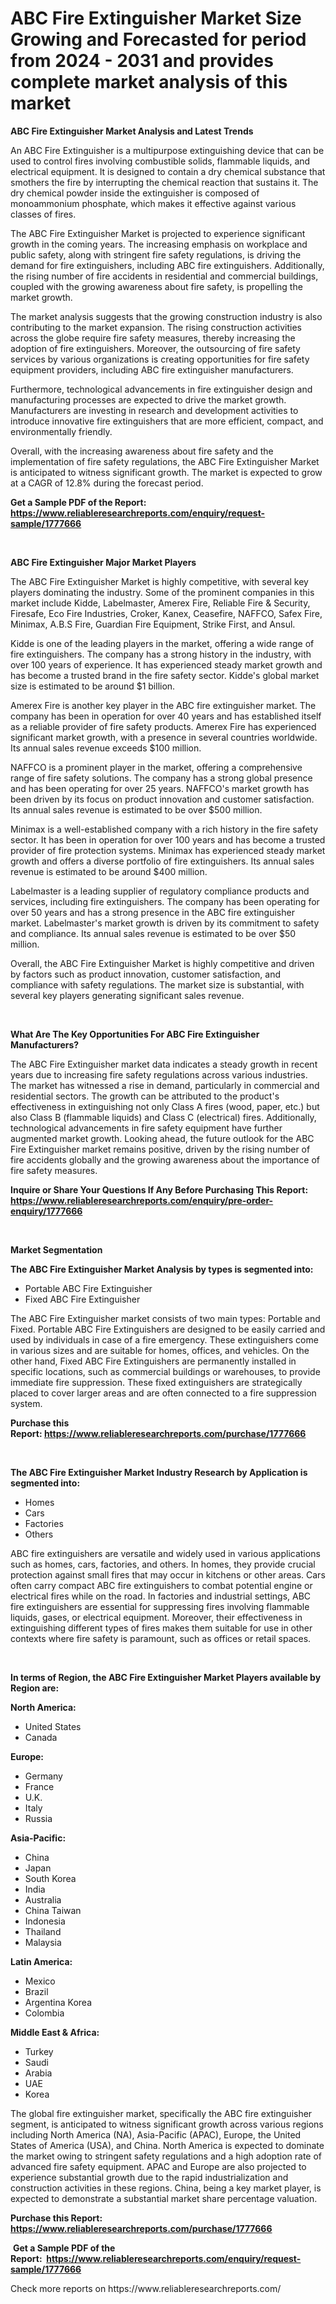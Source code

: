 <p><h1>ABC Fire Extinguisher Market Size Growing and Forecasted for period from 2024 - 2031 and provides complete market analysis of this market</h1></p><p><strong>ABC Fire Extinguisher Market Analysis and Latest Trends</strong></p>
<p><p>An ABC Fire Extinguisher is a multipurpose extinguishing device that can be used to control fires involving combustible solids, flammable liquids, and electrical equipment. It is designed to contain a dry chemical substance that smothers the fire by interrupting the chemical reaction that sustains it. The dry chemical powder inside the extinguisher is composed of monoammonium phosphate, which makes it effective against various classes of fires.</p><p>The ABC Fire Extinguisher Market is projected to experience significant growth in the coming years. The increasing emphasis on workplace and public safety, along with stringent fire safety regulations, is driving the demand for fire extinguishers, including ABC fire extinguishers. Additionally, the rising number of fire accidents in residential and commercial buildings, coupled with the growing awareness about fire safety, is propelling the market growth.</p><p>The market analysis suggests that the growing construction industry is also contributing to the market expansion. The rising construction activities across the globe require fire safety measures, thereby increasing the adoption of fire extinguishers. Moreover, the outsourcing of fire safety services by various organizations is creating opportunities for fire safety equipment providers, including ABC fire extinguisher manufacturers.</p><p>Furthermore, technological advancements in fire extinguisher design and manufacturing processes are expected to drive the market growth. Manufacturers are investing in research and development activities to introduce innovative fire extinguishers that are more efficient, compact, and environmentally friendly.</p><p>Overall, with the increasing awareness about fire safety and the implementation of fire safety regulations, the ABC Fire Extinguisher Market is anticipated to witness significant growth. The market is expected to grow at a CAGR of 12.8% during the forecast period.</p></p>
<p><strong>Get a Sample PDF of the Report:&nbsp; <a href="https://www.reliableresearchreports.com/enquiry/request-sample/1777666">https://www.reliableresearchreports.com/enquiry/request-sample/1777666</a></strong></p>
<p>&nbsp;</p>
<p><strong>ABC Fire Extinguisher Major Market Players</strong></p>
<p><p>The ABC Fire Extinguisher Market is highly competitive, with several key players dominating the industry. Some of the prominent companies in this market include Kidde, Labelmaster, Amerex Fire, Reliable Fire & Security, Firesafe, Eco Fire Industries, Croker, Kanex, Ceasefire, NAFFCO, Safex Fire, Minimax, A.B.S Fire, Guardian Fire Equipment, Strike First, and Ansul.</p><p>Kidde is one of the leading players in the market, offering a wide range of fire extinguishers. The company has a strong history in the industry, with over 100 years of experience. It has experienced steady market growth and has become a trusted brand in the fire safety sector. Kidde's global market size is estimated to be around $1 billion.</p><p>Amerex Fire is another key player in the ABC fire extinguisher market. The company has been in operation for over 40 years and has established itself as a reliable provider of fire safety products. Amerex Fire has experienced significant market growth, with a presence in several countries worldwide. Its annual sales revenue exceeds $100 million.</p><p>NAFFCO is a prominent player in the market, offering a comprehensive range of fire safety solutions. The company has a strong global presence and has been operating for over 25 years. NAFFCO's market growth has been driven by its focus on product innovation and customer satisfaction. Its annual sales revenue is estimated to be over $500 million.</p><p>Minimax is a well-established company with a rich history in the fire safety sector. It has been in operation for over 100 years and has become a trusted provider of fire protection systems. Minimax has experienced steady market growth and offers a diverse portfolio of fire extinguishers. Its annual sales revenue is estimated to be around $400 million.</p><p>Labelmaster is a leading supplier of regulatory compliance products and services, including fire extinguishers. The company has been operating for over 50 years and has a strong presence in the ABC fire extinguisher market. Labelmaster's market growth is driven by its commitment to safety and compliance. Its annual sales revenue is estimated to be over $50 million.</p><p>Overall, the ABC Fire Extinguisher Market is highly competitive and driven by factors such as product innovation, customer satisfaction, and compliance with safety regulations. The market size is substantial, with several key players generating significant sales revenue.</p></p>
<p>&nbsp;</p>
<p><strong>What Are The Key Opportunities For ABC Fire Extinguisher Manufacturers?</strong></p>
<p><p>The ABC Fire Extinguisher market data indicates a steady growth in recent years due to increasing fire safety regulations across various industries. The market has witnessed a rise in demand, particularly in commercial and residential sectors. The growth can be attributed to the product's effectiveness in extinguishing not only Class A fires (wood, paper, etc.) but also Class B (flammable liquids) and Class C (electrical) fires. Additionally, technological advancements in fire safety equipment have further augmented market growth. Looking ahead, the future outlook for the ABC Fire Extinguisher market remains positive, driven by the rising number of fire accidents globally and the growing awareness about the importance of fire safety measures.</p></p>
<p><strong>Inquire or Share Your Questions If Any Before Purchasing This Report: <a href="https://www.reliableresearchreports.com/enquiry/pre-order-enquiry/1777666">https://www.reliableresearchreports.com/enquiry/pre-order-enquiry/1777666</a></strong></p>
<p>&nbsp;</p>
<p><strong>Market Segmentation</strong></p>
<p><strong>The ABC Fire Extinguisher Market Analysis by types is segmented into:</strong></p>
<p><ul><li>Portable ABC Fire Extinguisher</li><li>Fixed ABC Fire Extinguisher</li></ul></p>
<p><p>The ABC Fire Extinguisher market consists of two main types: Portable and Fixed. Portable ABC Fire Extinguishers are designed to be easily carried and used by individuals in case of a fire emergency. These extinguishers come in various sizes and are suitable for homes, offices, and vehicles. On the other hand, Fixed ABC Fire Extinguishers are permanently installed in specific locations, such as commercial buildings or warehouses, to provide immediate fire suppression. These fixed extinguishers are strategically placed to cover larger areas and are often connected to a fire suppression system.</p></p>
<p><strong>Purchase this Report:&nbsp;<a href="https://www.reliableresearchreports.com/purchase/1777666">https://www.reliableresearchreports.com/purchase/1777666</a></strong></p>
<p>&nbsp;</p>
<p><strong>The ABC Fire Extinguisher Market Industry Research by Application is segmented into:</strong></p>
<p><ul><li>Homes</li><li>Cars</li><li>Factories</li><li>Others</li></ul></p>
<p><p>ABC fire extinguishers are versatile and widely used in various applications such as homes, cars, factories, and others. In homes, they provide crucial protection against small fires that may occur in kitchens or other areas. Cars often carry compact ABC fire extinguishers to combat potential engine or electrical fires while on the road. In factories and industrial settings, ABC fire extinguishers are essential for suppressing fires involving flammable liquids, gases, or electrical equipment. Moreover, their effectiveness in extinguishing different types of fires makes them suitable for use in other contexts where fire safety is paramount, such as offices or retail spaces.</p></p>
<p>&nbsp;</p>
<p><strong>In terms of Region, the ABC Fire Extinguisher Market Players available by Region are:</strong></p>
<p>
    <p> <strong> North America: </strong>
        <ul>
            <li>United States</li>
            <li>Canada</li>
        </ul>
        </p> 
    <p> <strong> Europe: </strong>
        <ul>
            <li>Germany</li>
            <li>France</li>
            <li>U.K.</li>
            <li>Italy</li>
            <li>Russia</li>
        </ul>
        </p> 
    <p> <strong> Asia-Pacific: </strong>
        <ul>
            <li>China</li>
            <li>Japan</li>
            <li>South Korea</li>
            <li>India</li>
            <li>Australia</li>
            <li>China Taiwan</li>
            <li>Indonesia</li>
            <li>Thailand</li>
            <li>Malaysia</li>
        </ul>
        </p> 
    <p> <strong> Latin America: </strong>
        <ul>
            <li>Mexico</li>
            <li>Brazil</li>
            <li>Argentina Korea</li>
            <li>Colombia</li>
        </ul>
        </p> 
    <p> <strong> Middle East & Africa: </strong>
        <ul>
            <li>Turkey</li>
            <li>Saudi</li>
            <li>Arabia</li>
            <li>UAE</li>
            <li>Korea</li>
        </ul>
    </p>
    </p>
<p><p>The global fire extinguisher market, specifically the ABC fire extinguisher segment, is anticipated to witness significant growth across various regions including North America (NA), Asia-Pacific (APAC), Europe, the United States of America (USA), and China. North America is expected to dominate the market owing to stringent safety regulations and a high adoption rate of advanced fire safety equipment. APAC and Europe are also projected to experience substantial growth due to the rapid industrialization and construction activities in these regions. China, being a key market player, is expected to demonstrate a substantial market share percentage valuation.</p></p>
<p><strong>Purchase this Report: <a href="https://www.reliableresearchreports.com/purchase/1777666">https://www.reliableresearchreports.com/purchase/1777666</a></strong></p>
<p>&nbsp;<strong>Get a Sample PDF of the Report:&nbsp;&nbsp;<a href="https://www.reliableresearchreports.com/enquiry/request-sample/1777666">https://www.reliableresearchreports.com/enquiry/request-sample/1777666</a></strong></p>
<p><strong></strong></p>
<p>Check more reports on https://www.reliableresearchreports.com/</p>
